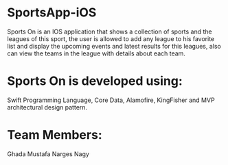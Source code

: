 # SportsApp-iOS
Sports On is an IOS application that shows a collection of sports and the leagues of this sport, the user is allowed to add any league to his favorite list
and display the upcoming events and latest results for this leagues, also can view the teams in the league with details about each team.

# Sports On is developed using:
Swift Programming Language, Core Data, Alamofire, KingFisher and MVP architectural design pattern.

# Team Members:
Ghada Mustafa
Narges Nagy
